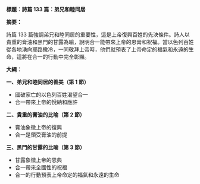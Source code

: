 **標題：詩篇 133 篇：弟兄和睦同居**

**摘要：**

詩篇 133 篇強調弟兄和睦同居的重要性，這是上帝復興百姓的先決條件。詩人以貴重的膏油和黑門的甘露為喻，說明合一能帶來上帝的恩膏和祝福。當以色列百姓從各地湧向耶路撒冷，一同敬拜上帝時，他們就預表了上帝命定的福氣和永遠的生命，這將在合一的行動中完全彰顯。

**大綱：**

**一、弟兄和睦同居的善美（第 1 節）**
* 國破家亡的以色列百姓渴望合一
* 合一帶來上帝的悅納和應許

**二、貴重的膏油的比喻（第 2 節）**
* 膏油象徵上帝的復興
* 合一是領受膏油的前提

**三、黑門的甘露的比喻（第 3 節）**
* 甘露象徵上帝的恩典
* 合一帶來全國性的祝福
* 合一的行動預表上帝命定的福氣和永遠的生命